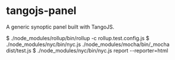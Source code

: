 # tangojs-panel
A generic synoptic panel built with TangoJS.

$ ./node_modules/rollup/bin/rollup -c rollup.test.config.js
$ ./node_modules/nyc/bin/nyc.js ./node_modules/mocha/bin/_mocha dist/test.js
$ ./node_modules/nyc/bin/nyc.js report --reporter=html

